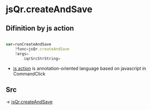 # jsQr.createAndSave

## Difinition by js action

```js.js

var=runCreateAndSave
	?func=jsQr.createAndSave
	?args=
		&qrSrcStrString=
```

- [js action](#) is annotation-oriented language based on javascript in CommandClick

## Src

-> [jsQr.createAndSave](https://github.com/puutaro/CommandClick/blob/master/app/src/main/java/com/puutaro/commandclick/fragment_lib/terminal_fragment/js_interface/qr/JsQr.kt#L153)


